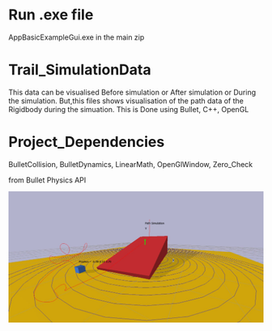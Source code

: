 # Run .exe file 

AppBasicExampleGui.exe in the main zip

# Trail_SimulationData

This data can be visualised Before simulation or After simulation or During the simulation. But,this files shows visualisation of the path data of the Rigidbody during the simuation.
This is Done using Bullet, C++, OpenGL
# Project_Dependencies

BulletCollision,
 BulletDynamics,
 LinearMath,
 OpenGlWindow,
Zero_Check

from Bullet Physics API


<img src="Images/Screenshot 2021-04-02 232550.jpg">

